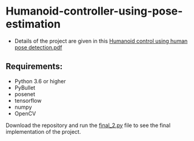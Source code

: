# Humanoid-controller-using-pose-estimation
* Details of the project are given in this [Humanoid control using human pose detection.pdf](https://github.com/NiranthS/Humanoid-controller-using-pose-estimation/blob/master/Humanoid%20control%20using%20human%20pose%20detection.pdf)
## Requirements:
* Python 3.6 or higher
* PyBullet
* posenet
* tensorflow
* numpy
* OpenCV

Download the repository and run the [final_2.py](https://github.com/nishantkr18/Humanoid-controller-using-pose-estimation/blob/master/final_2.py) file to see the final implementation of the project.
